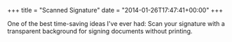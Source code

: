 +++
title = "Scanned Signature"
date = "2014-01-26T17:47:41+00:00"
+++

One of the best time-saving ideas I've ever had: Scan your signature with a transparent background for signing documents without printing.
			